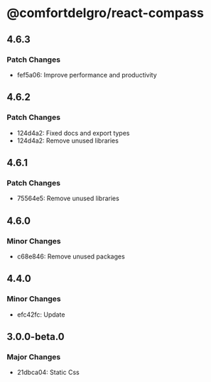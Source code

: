 # @comfortdelgro/react-compass

## 4.6.3

### Patch Changes

- fef5a06: Improve performance and productivity

## 4.6.2

### Patch Changes

- 124d4a2: Fixed docs and export types
- 124d4a2: Remove unused libraries

## 4.6.1

### Patch Changes

- 75564e5: Remove unused libraries

## 4.6.0

### Minor Changes

- c68e846: Remove unused packages

## 4.4.0

### Minor Changes

- efc42fc: Update

## 3.0.0-beta.0

### Major Changes

- 21dbca04: Static Css
